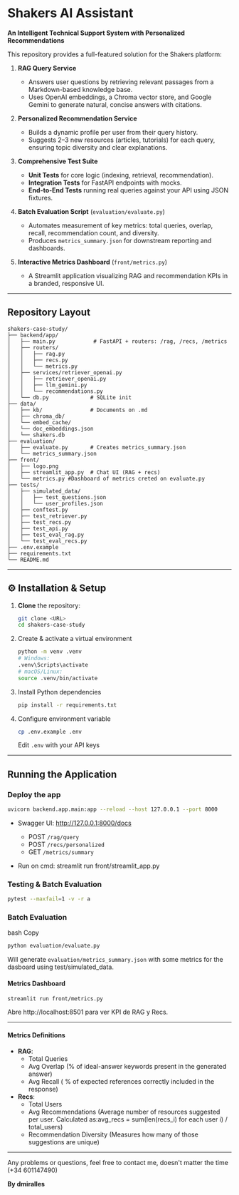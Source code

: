 # Shakers AI Assistant

**An Intelligent Technical Support System with Personalized Recommendations**

This repository provides a full-featured solution for the Shakers platform:

1. **RAG Query Service**  
   - Answers user questions by retrieving relevant passages from a Markdown-based knowledge base.  
   - Uses OpenAI embeddings, a Chroma vector store, and Google Gemini to generate natural, concise answers with citations.

2. **Personalized Recommendation Service**  
   - Builds a dynamic profile per user from their query history.  
   - Suggests 2–3 new resources (articles, tutorials) for each query, ensuring topic diversity and clear explanations.

3. **Comprehensive Test Suite**  
   - **Unit Tests** for core logic (indexing, retrieval, recommendation).  
   - **Integration Tests** for FastAPI endpoints with mocks.  
   - **End-to-End Tests** running real queries against your API using JSON fixtures.

4. **Batch Evaluation Script** (`evaluation/evaluate.py`)  
   - Automates measurement of key metrics: total queries, overlap, recall, recommendation count, and diversity.  
   - Produces `metrics_summary.json` for downstream reporting and dashboards.

5. **Interactive Metrics Dashboard** (`front/metrics.py`)  
   - A Streamlit application visualizing RAG and recommendation KPIs in a branded, responsive UI.

---

##  Repository Layout

```
shakers-case-study/
├── backend/app/
│   ├── main.py            # FastAPI + routers: /rag, /recs, /metrics
│   ├── routers/
│   │   ├── rag.py
│   │   ├── recs.py
│   │   └── metrics.py
│   ├── services/retriever_openai.py
│   │   ├── retriever_openai.py
│   │   ├── llm_gemini.py
│   │   └── recommendations.py
│   └── db.py             # SQLite init 
├── data/
│   ├── kb/               # Documents on .md
│   ├── chroma_db/
│   └── embed_cache/
│   └── doc_embeddings.json
│   └── shakers.db
├── evaluation/
│   ├── evaluate.py       # Creates metrics_summary.json 
│   └── metrics_summary.json
├── front/
│   ├── logo.png
│   ├── streamlit_app.py  # Chat UI (RAG + recs)
│   └── metrics.py #Dashboard of metrics creted on evaluate.py
├── tests/
│   ├── simulated_data/
│   │   ├── test_questions.json
│   │   └── user_profiles.json
│   ├── conftest.py
│   ├── test_retriever.py
│   ├── test_recs.py
│   ├── test_api.py
│   ├── test_eval_rag.py
│   └── test_eval_recs.py
├── .env.example
├── requirements.txt
└── README.md
```

---

## ⚙️ Installation & Setup

1. **Clone** the repository:
   ```bash
   git clone <URL>
   cd shakers-case-study
   ```

2. Create & activate a virtual environment
   ```bash
   python -m venv .venv
   # Windows:
   .venv\Scripts\activate
   # macOS/Linux:
   source .venv/bin/activate
   ```

3. Install Python dependencies
   ```bash
   pip install -r requirements.txt
   ```

4. Configure environment variable
   ```bash
   cp .env.example .env
   ```
   Edit  `.env`  with your API keys

---

##  Running the Application

### Deploy the app

```bash
uvicorn backend.app.main:app --reload --host 127.0.0.1 --port 8000
```

- Swagger UI: http://127.0.0.1:8000/docs
  - POST `/rag/query`
  - POST `/recs/personalized`
  - GET `/metrics/summary`
 
- Run on cmd:  streamlit run front/streamlit_app.py



###  Testing & Batch Evaluation

```bash
pytest --maxfail=1 -v -r a
```

### Batch Evaluation
bash
Copy


```bash
python evaluation/evaluate.py
```

Will generate `evaluation/metrics_summary.json` with some metrics for the dasboard using test/simulated_data.

#### Metrics Dashboard

```bash
streamlit run front/metrics.py
```

Abre http://localhost:8501 para ver KPI de RAG y Recs.

---

#### Metrics Definitions

- **RAG**:
  - Total Queries
  - Avg Overlap (% of ideal-answer keywords present in the generated answer) 
  - Avg Recall ( % of expected references correctly included in the response) 
- **Recs**:
  - Total Users 
  - Avg Recommendations (Average number of resources suggested per user. Calculated as:avg_recs = sum(len(recs_i) for each user i) / total_users)
  - Recommendation Diversity (Measures how many of those suggestions are unique)

---


Any problems or questions, feel free to contact me, doesn't matter the time (+34 601147490) 

**By dmiralles** 
